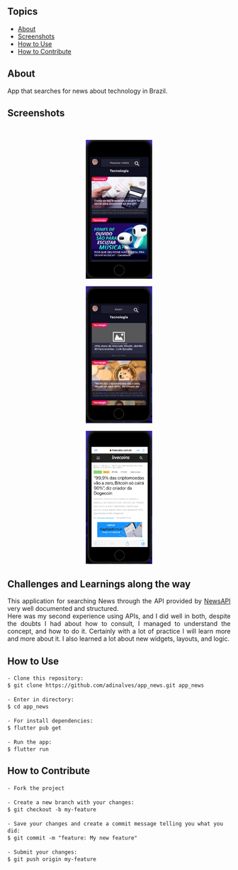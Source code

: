 
   <h2 align="left">Topics</h2>

   <p>
   
   - [About](#about)
   - [Screenshots](#screenshots)
   - [How to Use](#how-to-use)
   - [How to Contribute](#how-to-contribute)

   </p>



<h2 align="left">About</h2>
   
<p align="justify">   
   App that searches for news about technology in Brazil.<br>
</p>



<h2 align="Left">Screenshots</h2><br>


   <p align="center">
      <img src="screenshots/screenshot_1.png" width="150">
   </p>

   <p align="center">
      <img src="screenshots/screenshot_2.png" width="150">
   </p>

   <p align="center">
      <img src="screenshots/screenshot_3.png" width="150">
   </p>






<h2 align="Left">Challenges and Learnings along the way</h2>

   <p align="justify">
   This application for searching News through the API provided by <a href="https://newsapi.org/">NewsAPI</a> very well documented and structured.<br>
   Here was my second experience using APIs, and I did well in both, despite the doubts I had about how to consult, I managed to understand the concept, and how to do it.
   Certainly with a lot of practice I will learn more and more about it.
   I also learned a lot about new widgets, layouts, and logic.

   </p> 



<h2 align="Left">How to Use </h2>

   ```   
   - Clone this repository:
   $ git clone https://github.com/adinalves/app_news.git app_news

   - Enter in directory:
   $ cd app_news

   - For install dependencies:
   $ flutter pub get

   - Run the app: 
   $ flutter run
   ```



<h2 align="Left">How to Contribute</h2>

   ```
   - Fork the project 

   - Create a new branch with your changes:
   $ git checkout -b my-feature

   - Save your changes and create a commit message telling you what you did:
   $ git commit -m "feature: My new feature"

   - Submit your changes:
   $ git push origin my-feature
   ```


 

